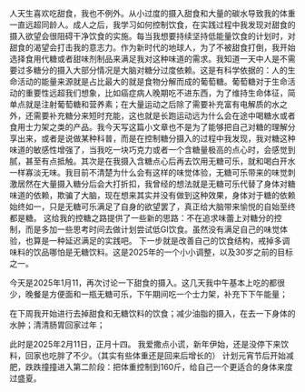 人天生喜欢吃甜食，我也不例外。从小过度的摄入甜食和大量的碳水导致我的体重一直远超同龄人。成人之后，我学习如何控制饮食，在实践过程中我发现对甜食的摄入欲望会很阻碍干净饮食的实施。每当我想要持续坚持低能量饮食的计划时，对甜食的渴望会打击我的意志力。作为新时代的地球人，为了不被甜食打倒，我开始选择食用代糖或者甜味剂制品来满足我对这种味道的需求。我知道一天中人是不需要过多糖分的摄入大部分情况是大脑对糖分过度依赖。这是有科学依据的：人的生命活动的能量来源就是占比最大的就是食物分解而成的葡萄糖。葡萄糖对于生命活动的重要性远超我们想象，比如癌症病人晚期吃不进东西，为了维持生命体征，简单点就是注射葡萄糖和营养素；在大量运动之后除了需要补充富有电解质的水之外，还需要补充糖分来短时充能，这也就是长跑运动远为什么会在途中喝糖水或者食用士力架之类的产品。我今天写这篇小文章也不是为了能够把自己对糖的理解分享出来，或者是说做某种科普，而是在控制糖分摄入的过程中我发现，我对糖这种味道的敏感性增强了，当我吃一块巧克力或者一个含糖量极高的点心时，会感觉到腻，甚至有点抵触。其次是在我摄入含糖点心后再去饮用无糖可乐，就和喝白开水一样寡淡无味。我目前不清楚为什么会有这样的味觉体验，无糖可乐带来的味觉刺激居然在大量摄入糖分后会大打折扣，我曾经的想法就是无糖可乐代替了身体对糖味道的依赖，欺骗了大脑，现在想来其实并没有做到这种效果，身体对于糖的依赖始终如一，只是无糖可乐满足了自身的欲望罢了，真正给大脑带来愉悦的自始至终都是糖。
这给我的控糖之路提供了一些新的思路：不在追求味蕾上对糖分的控制，而是多加一些思考时间去做计划尝试低GI饮食。虽然没有满足自己的味觉体验，也算是一种延迟满足的实践吧。
下一步就是改善自己的饮食结构，戒掉多调味料的饮品哪怕是无糖饮料。这是2025年的一个小小调整，以及30岁之前的目标之一。

今天是2025年1月11，再次讨论一下甜食的摄入。这几天我中午基本上吃的都很少，晚餐是方便面和一瓶无糖可乐，下午期间吃一个士力架，补充下下午能量；

在下周我开始进行去掉甜食和无糖饮料的饮食；减少油脂的摄入，在去一下身体的水肿；清清肠胃回家过年；

此时是2025年2月11日，正月十四。
我爱撒点小谎，新年伊始，还是没停下来饮料，回家也吃胖了不少。（其实有些体重还是回来后增长的）
计划元宵节后开始减肥，跌跌撞撞进入第二阶段：把体重控制到160斤，给自己一个更适合的身体来度过盛夏。
